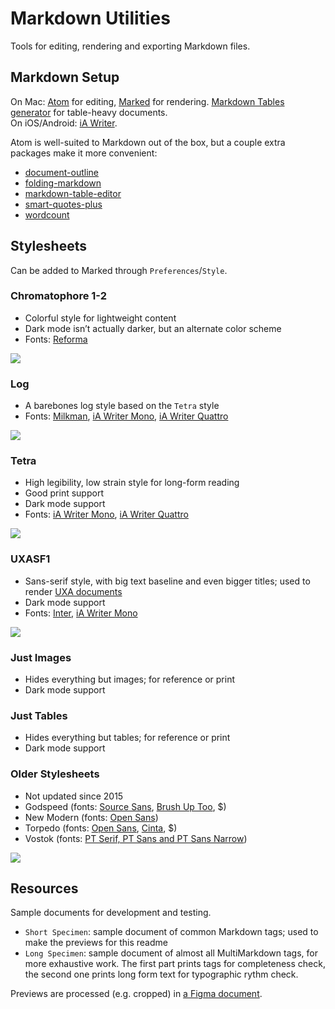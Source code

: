 # Markdown Utilities

Tools for editing, rendering and exporting Markdown files.

## Markdown Setup

On Mac: [Atom](https://atom.io/) for editing, [Marked](https://marked2app.com/) for rendering. [Markdown Tables generator](https://www.tablesgenerator.com/markdown_tables) for table-heavy documents.  
On iOS/Android: [iA Writer](https://ia.net/writer).

Atom is well-suited to Markdown out of the box, but a couple extra packages make it more convenient:

- [document-outline](https://atom.io/packages/document-outline)
- [folding-markdown](https://atom.io/packages/folding-markdown)
- [markdown-table-editor](https://atom.io/packages/markdown-table-editor)
- [smart-quotes-plus](https://atom.io/packages/smart-quotes-plus)
- [wordcount](https://atom.io/packages/wordcount)

## Stylesheets

Can be added to Marked through `Preferences`/`Style`.

<!-- The stylesheets haven’t been tested in other tools. However they’re generic CSS and could be reused elsewhere, provided the Marked-specific `#wrapper` selectors are removed. -->

### Chromatophore 1-2

- Colorful style for lightweight content
- Dark mode isn’t actually darker, but an alternate color scheme
- Fonts: [Reforma](https://pampatype.com/reforma)

![](previews/chromatophore-1-2.png)

### Log

- A barebones log style based on the `Tetra` style
- Fonts: [Milkman](https://uncut.wtf/sans-serif/milkman/), [iA Writer Mono](https://github.com/iaolo/iA-Fonts/tree/master/iA%20Writer%20Mono), [iA Writer Quattro](https://github.com/iaolo/iA-Fonts/tree/master/iA%20Writer%20Quattro)

![](previews/log.png)

### Tetra

- High legibility, low strain style for long-form reading
- Good print support
- Dark mode support
- Fonts: [iA Writer Mono](https://github.com/iaolo/iA-Fonts/tree/master/iA%20Writer%20Mono), [iA Writer Quattro](https://github.com/iaolo/iA-Fonts/tree/master/iA%20Writer%20Quattro)

![](previews/tetra.png)

### UXASF1

- Sans-serif style, with big text baseline and even bigger titles; used to render [UXA documents](https://github.com/nWODT-Cobalt/uxa)
- Dark mode support
- Fonts: [Inter](https://rsms.me/inter/), [iA Writer Mono](https://github.com/iaolo/iA-Fonts/tree/master/iA%20Writer%20Mono)

![](previews/uxasf1.png)

### Just Images

- Hides everything but images; for reference or print
- Dark mode support

### Just Tables

- Hides everything but tables; for reference or print
- Dark mode support

### Older Stylesheets

- Not updated since 2015
- Godspeed (fonts: [Source Sans](https://fonts.google.com/specimen/Source+Sans+Pro), [Brush Up Too](https://www.myfonts.com/fonts/pintassilgo/brush-up/too/), $)
- New Modern (fonts: [Open Sans](https://fonts.google.com/specimen/Open+Sans))
- Torpedo (fonts: [Open Sans](https://fonts.google.com/specimen/Open+Sans), [Cinta](https://www.myfonts.com/fonts/tipo-pepel/cinta/), $)
- Vostok (fonts: [PT Serif, PT Sans and PT Sans Narrow](https://company.paratype.com/pt-sans-pt-serif))

![](previews/old-stylesheets.png)

## Resources

Sample documents for development and testing.

- `Short Specimen`: sample document of common Markdown tags; used to make the previews for this readme
- `Long Specimen`: sample document of almost all MultiMarkdown tags, for more exhaustive work. The first part prints tags for completeness check, the second one prints long form text for typographic rythm check.

Previews are processed (e.g. cropped) in [a Figma document](https://www.figma.com/file/lLZWGpxAc71dB5p8mI8Lkn/GitHub?node-id=0%3A1).

<!--
## Style Ideas

- Inria Serif: academic paper style, alinea indents, Gallimard-rubrication style, centered headings, links in the style of "Atlas des Îles Abandonnées", roman lists
- Fira Sans:FT style?
- Public Sans
- Neon style: space grotesk or rubik for body, bg gradient, nth paragraph colors (randomized?), ntn words offset/tilted, glow or shadow punch-out effects, animated hovers, block-quotes soulignées et avec leading color block genre the verge

## Others

- stream custom fonts from Google?
-->
